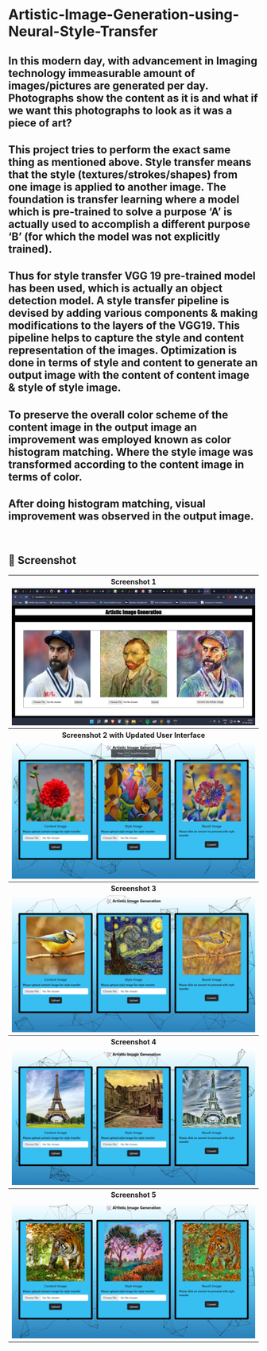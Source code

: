 # Artistic-Image-Generation-using-Neural-Style-Transfer

## In this modern day, with advancement in Imaging technology immeasurable amount of images/pictures are generated per day. Photographs show the content as it is and what if we want this photographs to look as it was a piece of art?

## This project tries to perform the exact same thing as mentioned above. Style transfer means that the style (textures/strokes/shapes) from one image is applied to another image. The foundation is transfer learning where a model which is pre-trained to solve a purpose ‘A’ is actually used to accomplish a different purpose ‘B’ (for which the model was not explicitly trained).

## Thus for style transfer VGG 19 pre-trained model has been used, which is actually an object detection model. A style transfer pipeline is devised by adding various components & making modifications to the layers of the VGG19. This pipeline helps to capture the style and content representation of the images. Optimization is done in terms of style and content to generate an output image with the content of content image & style of style image.

## To preserve the overall color scheme of the content image in the output image an improvement was employed known as color histogram matching. Where the style image was transformed according to the content image in terms of color. 

## After doing histogram matching, visual improvement was observed in the output image. 

<BR>

## 📸 Screenshot

<table>
  <tr>
    <th>Screenshot 1</th>
    
  </tr>
  
  <tr>
    <td><img src="https://github.com/adwaitgondhalekar/Artistic-Image-Generation-using-NST-with-UI/blob/master/Screenshot%20(159).png"></td>
   
  </tr>
  
  <tr>
    <th> Screenshot 2 with Updated User Interface </th>
  </tr>
  
  <tr>
    <td> <img src="https://github.com/adwaitgondhalekar/Artistic-Image-Generation-using-NST-with-UI/blob/master/Screenshot%20(165).png"></td>
  </tr>
  
  <tr>
    <th> Screenshot 3 </th>
  </tr>
  
  <tr>
    <td> <img src="https://github.com/adwaitgondhalekar/Artistic-Image-Generation-using-NST-with-UI/blob/master/Screenshot%20(166).png"></td>
  </tr>
  
  <tr>
    <th> Screenshot 4 </th>
  </tr>
  
  <tr>
    <td> <img src="https://github.com/adwaitgondhalekar/Artistic-Image-Generation-using-NST-with-UI/blob/master/Screenshot%20(168).png"></td>
  </tr>
  
  <tr>
    <th> Screenshot 5 </th>
  </tr>
  
  <tr>
    <td> <img src="https://github.com/adwaitgondhalekar/Artistic-Image-Generation-using-NST-with-UI/blob/master/Screenshot%20(169).png"></td>
  </tr>
  
  
</table>
